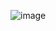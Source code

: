 ![image](https://user-images.githubusercontent.com/96937623/227892001-0a68e7ab-9110-4c88-ba14-74f0bb347216.png)
